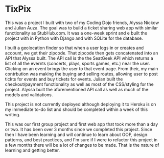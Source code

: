 # TixPix

  This was a project I built with two of my Coding Dojo friends, Alyssa Nickow and Julian Auza. The goal was to build a ticket
sharing web app with similar functionality as StubHub.com. It was a one-week sprint and e built the project with in Python with
Django and with SQLite for the database.  

  I built a geolocation finder so that when a user logs in or creates and account, we get their zipcode.  That zipcode then 
gets concatenated into an API that Alyssa built.  The API call is the the SeatGeek API which returns a list of all the evernts
(concerts, plays, sports games, etc.) near the user.  Clicking on an event brings the user to that event page.  From their, my
main contrbution was making the buying and selling routes, allowing user to post tickts for events and buy tickets for events.
Julian built the checkout/payment functionality as well as most of the CSS/styling for the project.  Alyssa built the
aforementioned API call as well as much of the models and validations.

  This project is not currently deployed although deploying it to Heroku is on my immediate to-do list and should be completed
within a week of this writing.

  This was our first group project and first web app that took more than a day or two.  It has been over 3 months since we
completed this project. Since then I have been learning and will continue to learn about OOP, design patterns, and best 
practices, and I'm sure if I were to refactor this project in a few months there will be a lot of changes to be made. That
is the nature of learning and getting better.


